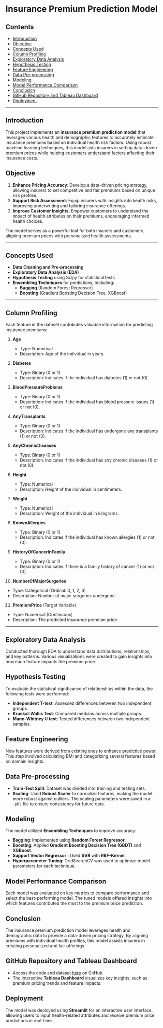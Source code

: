 # Insurance Premium Prediction Model

## Contents
- [Introduction](#introduction)
- [Objective](#objective)
- [Concepts Used](#concepts-used)
- [Column Profiling](#column-profiling)
- [Exploratory Data Analysis](#exploratory-data-analysis)
- [Hypothesis Testing](#hypothesis-testing)
- [Feature Engineering](#feature-engineering)
- [Data Pre-processing](#data-pre-processing)
- [Modeling](#modeling)
- [Model Performance Comparison](#model-performance-comparison)
- [Conclusion](#conclusion)
- [GitHub Repository and Tableau Dashboard](#github-repository-and-tableau-dashboard)
- [Deployment](#deployment)

---

## Introduction
This project implements an **insurance premium prediction model** that leverages various health and demographic features to accurately estimate insurance premiums based on individual health risk factors. Using robust machine learning techniques, this model aids insurers in setting data-driven premium prices while helping customers understand factors affecting their insurance costs.

## Objective
1. **Enhance Pricing Accuracy**: Develop a data-driven pricing strategy, allowing insurers to set competitive and fair premiums based on unique risk profiles.
2. **Support Risk Assessment**: Equip insurers with insights into health risks, improving underwriting and tailoring insurance offerings.
3. **Improve Customer Insights**: Empower customers to understand the impact of health attributes on their premiums, encouraging informed health choices.

The model serves as a powerful tool for both insurers and customers, aligning premium prices with personalized health assessments.

---

## Concepts Used
- **Data Cleaning and Pre-processing**
- **Exploratory Data Analysis (EDA)**
- **Hypothesis Testing** using Scipy for statistical tests
- **Ensembling Techniques** for predictions, including:
  - **Bagging** (Random Forest Regressor)
  - **Boosting** (Gradient Boosting Decision Tree, XGBoost)

---

## Column Profiling
Each feature in the dataset contributes valuable information for predicting insurance premiums:

1. **Age**
   - Type: Numerical
   - Description: Age of the individual in years.

2. **Diabetes**
   - Type: Binary (0 or 1)
   - Description: Indicates if the individual has diabetes (1) or not (0).

3. **BloodPressureProblems**
   - Type: Binary (0 or 1)
   - Description: Indicates if the individual has blood pressure issues (1) or not (0).

4. **AnyTransplants**
   - Type: Binary (0 or 1)
   - Description: Indicates if the individual has undergone any transplants (1) or not (0).

5. **AnyChronicDiseases**
   - Type: Binary (0 or 1)
   - Description: Indicates if the individual has any chronic diseases (1) or not (0).

6. **Height**
   - Type: Numerical
   - Description: Height of the individual in centimeters.

7. **Weight**
   - Type: Numerical
   - Description: Weight of the individual in kilograms.

8. **KnownAllergies**
   - Type: Binary (0 or 1)
   - Description: Indicates if the individual has known allergies (1) or not (0).

9. **HistoryOfCancerInFamily**
   - Type: Binary (0 or 1)
   - Description: Indicates if there is a family history of cancer (1) or not (0).

10. **NumberOfMajorSurgeries**
   - Type: Categorical (Ordinal: 0, 1, 2, 3)
   - Description: Number of major surgeries undergone.

11. **PremiumPrice** (Target Variable)
   - Type: Numerical (Continuous)
   - Description: The predicted insurance premium price.

---

## Exploratory Data Analysis
Conducted thorough EDA to understand data distributions, relationships, and key patterns. Various visualizations were created to gain insights into how each feature impacts the premium price.

## Hypothesis Testing
To evaluate the statistical significance of relationships within the data, the following tests were performed:
- **Independent T-test**: Assessed differences between two independent groups.
- **Kruskal-Wallis Test**: Compared medians across multiple groups.
- **Mann-Whitney U test**: Tested differences between two independent samples.

## Feature Engineering
New features were derived from existing ones to enhance predictive power. This step involved calculating BMI and categorizing several features based on domain insights.

## Data Pre-processing
- **Train-Test Split**: Dataset was divided into training and testing sets.
- **Scaling**: Used **Robust Scaler** to normalize features, making the model more robust against outliers. The scaling parameters were saved in a `.pkl` file to ensure consistency for future data.

## Modeling
The model utilized **Ensembling Techniques** to improve accuracy:
- **Bagging**: Implemented using **Random Forest Regressor**.
- **Boosting**: Applied **Gradient Boosting Decision Tree (GBDT)** and **XGBoost**.
- **Support Vector Regressor** : Used **SVR** with **RBF-Kernel**.
- **Hyperparameter Tuning**: GridSearchCV was used to optimize model parameters for each technique.

## Model Performance Comparison
Each model was evaluated on key metrics to compare performance and select the best-performing model. The tuned models offered insights into which features contributed the most to the premium price prediction.

## Conclusion
The insurance premium prediction model leverages health and demographic data to provide a data-driven pricing strategy. By aligning premiums with individual health profiles, this model assists insurers in creating personalized and fair offerings.

## GitHub Repository and Tableau Dashboard
- Access the code and dataset [here](#) on GitHub.
- The interactive **Tableau Dashboard** visualizes key insights, such as premium pricing trends and feature impacts.

## Deployment
The model was deployed using **Streamlit** for an interactive user interface, allowing users to input health-related attributes and receive premium price predictions in real-time.


 
